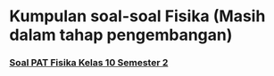 # Kumpulan soal-soal Fisika (Masih dalam tahap pengembangan)

### [Soal PAT Fisika Kelas 10 Semester 2](https://github.com/zamzami16/BAHAS-SOAL/blob/master/dist/soal_fisika_kelas_10_PAT.md)
